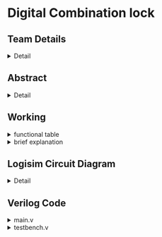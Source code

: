 # Digital Combination lock

<!-- First Section -->
## Team Details
<details>
  <summary>Detail</summary>

  > Semester: 3rd Sem B. Tech. CSE

  > Section: S1

  > Member-1: kumaara ganapathi n, 221cs133, kumaaraganapathin@nitk.edu.in

  > member-2: shishir ashok, 221cs152, shishirashok.221cs152@nitk.edu.in

  > Member-3: tarun tamanda kumar, 221cs158, tamadatarunkumar.221cs158@nitk.edu.in
</details>

<!-- Second Section -->
## Abstract
<details>
  <summary>Detail</summary>
###Problem Statement/crux of the project: 
In response to the escalating rates of crime and security breaches, our open-source project addresses the need for an affordable and effective security solution. We propose a Digital Combination Lock system utilizing shift registers, LEDs, and logic gates for buildings, cars, safes, doors, and gates. The project focuses on cost-effectiveness, employing decimal-to-binary conversion, enhanced security measures, user-friendly interfaces, and customizable combinations. Despite initial challenges, our project aims to revolutionize personal security, offering a robust and reliable solution with potential applications in various sectors

  
### Background and Motivation:
The increasing rate of crime, attacks by thieves, intruders, and vandals,
despite all forms of security gadgets and locks still need the attention of
researchers to find a permanent solution to the well-being of lives and
properties of individuals. To this end, we design a cheap and effective
security system for buildings, cars, safes, doors and gates, so as to prevent
an unauthorized person from having access to one's properties through the
use of codes, we, therefore, experiment the application of electronic
devices as locks
This project uses shift registers and LEDs to indicate the locking and
unlocking process. The project is open source as we are a group of open
source enthusiasts, and our project is readily and available and modifiable
through our GitHub page. The project can also be easily converted to a
satellite-based otp enable locking system too, which we would be working
on during the hardware implementation.
###Unique contributions:
As mentioned our main goal is to make a cost-effective security system. Our
primary motive is to considerably lower the cost of personal security and
privacy by effectively implementing logic gates and digital systems.
### BRIEF DESCRIPTON:
As mentioned previously, our primary aim for this project was to create a
cheap and effective lock. To achieve this motive, we started researching
various pre-existing designs. We discovered many projects, ranging from
basic to industry level. However, the more complex ones seemed ludicrous
and difficult to implement in a cost-effective manner. Also, a lot of these
ideas were quite laborious to comprehend and were difficult to implement
with our basic understanding of the intricacies of this vast subject. We came
up with a good foundational project, with a 1-bit lock, using a flip-flop to
store the inputted value, and a simple X-Or gate to compare against the
previous password. Then we implemented a decimal to binary encoder, to
enable us to input passwords in the decimal system. Soon we expanded to
4-digit passwords. We faced a lot of difficulties while implementing this
encoder as we initially came up with complex designs that weren’t feasible.
Then the next hurdle was how to implement this using one number pad,
with a little help from the ever-helpful lab assistants of NITK, we were able
to cross this hurdle too.
Here are some key features of our project-
1. Decimal-to-Binary Conversion: The heart of our Digital Combination Lock
lies in its use of encoders, which expertly convert decimal inputs into binary.
This transformation is a critical aspect of its operation, ensuring secure and
precise communication between the user and the system.
2. Enhanced Security: By utilizing a binary code, the lock offers a higher level
of security compared to traditional locks. This digitized approach makes it
exceptionally challenging for unauthorized individuals to breach the system.
3. User-Friendly Interface: While the technology behind this lock is highly
advanced, the user interface is designed to be intuitive and straightforward.
Users can input their combinations easily and quickly, making access
convenient without compromising security.
4. Shift Registers: The incorporation of shift registers adds another layer of
complexity to the locking mechanism. These registers store and manipulate
the binary code, enhancing security by requiring a specific sequence to
unlock.
5. Magnitude Comparators: To validate the input sequence, our Digital
Combination Lock uses magnitude comparators. This component plays a
pivotal role in determining whether the input matches the predefined
combination, ensuring accurate and reliable access control.
6. Customizable Combinations: Users have the flexibility to set their own
unique combinations, increasing the adaptability and personalization of the
lock.
7. Robust and Reliable: The lock system has been engineered to be highly
durable and reliable, ensuring long-term use without frequent
maintenance.
8. Applications: This Digital Combination Lock can find applications in
various fields, including home security, office access control, and even
industrial facilities where a high level of security is required.
9. Future Expansion: The architecture of this lock is designed with future
expansion in mind. It can be integrated with additional security features or
connected to a broader security network for comprehensive protection.it
can be easily converted to a satellite based opt locking similar to that of an
authenticator designed by IBM or Intuit.
</details>

<!-- Third Section -->
## Working
<details>
  <summary>functional table</summary>

   ![image](https://github.com/kumaarakg/t21-dds-mini-project/blob/main/snapshots/functional_table.png)
</details>
<details>
  <summary>brief explanation</summary>
  1  . Shift Registers:

    Storage: Shift registers are used to store the binary representation of the password digits. Each shift register stage represents one digit.
    Sequential Access: Data in the shift registers can be sequentially accessed or shifted.

  2  . Logic Gates and Combinational Logic:

    Comparator Logic: Combinational logic circuits are used to compare the entered combination with the stored password in the shift registers.
    Output Control: The output of the combinational logic determines whether the entered combination is correct or not.

  3. Input Interface:

    Keypad or Input Device: Allows users to input their combination.
    Input Handling: Logic circuits manage the input and trigger the necessary operations.

  4. Password Reset Mechanism:

    Reset Trigger: There might be a dedicated button or sequence of inputs to initiate a password reset.
    Reset Logic: Combinational logic circuits handle the reset process without the need for a microcontroller.
        Clearing the existing password from the shift registers.
        Allowing the user to set a new password.

  5. Output Display:

    LEDs or Display: Provides visual feedback on the status of the lock (e.g., locked, unlocked, password reset mode).

6. Power Supply:

    Stable Power: The system requires a stable power supply for proper operation.

7. Security Considerations:

    Encryption and Security Measures: Depending on the complexity of the project, additional security measures might be implemented to protect against unauthorized access.

8. Additional Components:

    Clock Source: Provides the clock signal for the shift registers' sequential operation.
    Latch Mechanism: Holds the output of the shift registers at the right time for comparison.
</details>

<!-- Fourth Section -->
## Logisim Circuit Diagram
<details>
  <summary>Detail</summary>

  ![image](https://github.com/kumaarakg/t21-dds-mini-project/blob/main/snapshots/circuit%20diagram.png)
</details>

<!-- Fifth Section -->
## Verilog Code
<details>
  <summary>main.v</summary>

 ````
module fourbitcomparator(a,b,eq1);
    input [3:0]a,b;
    output eq1;
    wire w1,w2,w3,w4,w5,w6;
    //Gate Level
    xnor(w1,a[0],b[0]);
    xnor(w2,a[1],b[1]);
    xnor(w3,a[2],b[2]);
    xnor(w4,a[3],b[3]);
    and(w5,w1,w2);
    and(w6,w3,w4);
    and(eq1,w5,w6);


endmodule

module encoder(i,y);
    input [9:0]i;
    output [3:0]y;
    
    or o1(y[3],i[9],i[8]);
    or o2(y[2],i[7],i[6],i[5],i[4]);
    or o3(y[1],i[7],i[6],i[3],i[2]);
    or o4(y[0],i[9],i[7],i[5],i[3],i[1]);
endmodule








module lock(a1,a2,a3,a4,locki);


    
    
    input [9:0]a1;
    input [9:0]a2;
    input [9:0]a3;
    input [9:0]a4;
    output locki;


    
    
    wire [3:0]digi1;
    wire [3:0]digi2;
    wire [3:0]digi3;
    wire [3:0]digi4;
    encoder o1(a1,digi1);
    encoder o2(a2,digi2);
    encoder o3(a3,digi3);
    encoder o4(a4,digi4);
    wire [3:0] pass1;
    assign pass1=4'b0000;
    
    wire [3:0] pass2;
    assign pass2=4'b1001;
    
    wire [3:0] pass3;
    assign pass3=4'b0011;
    
    wire [3:0] pass4;
    assign pass4=4'b0001;
    wire temp1,temp2,temp3,temp4;
    fourbitcomparator g1(pass1,digi1,temp1);
    fourbitcomparator g2(pass2,digi2,temp2);
    fourbitcomparator g3(pass3,digi3,temp3);
    fourbitcomparator g4(pass4,digi4,temp4);
    and g5(locki,temp1,temp2,temp3,temp4);
    endmodule



    





````
</details>
<details>
  <summary>testbench.v</summary>

 ````



module tb;
    reg [9:0]a1;
    reg [9:0]a2;
    reg [9:0]a3;
    reg [9:0]a4;
    wire locki;
    lock dut(a1,a2,a3,a4,locki);
    initial
        begin
        $display("1-correct password 0-wrong password");
        $monitor("a1=%b a2=%b a3=%b a4=%b locki=%b",a1,a2,a3,a4,locki);
        a1=1; a2=512; a3=8; a4=2; #5
        a1=256; a2=256; a3=1; a4=8; #5
        a1=512; a2=1; a3=2; a4=128; #5
        a1=256; a2=2; a3=1; a4=64; #5
        a1=256; a2=36; a3=512; a4=36; #5
        $finish;
        end
    endmodule

    





````
</details>



